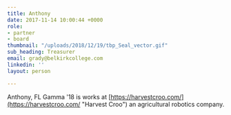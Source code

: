 ```yaml
---
title: Anthony
date: 2017-11-14 10:00:44 +0000
role:
- partner
- board
thumbnail: "/uploads/2018/12/19/tbp_Seal_vector.gif"
sub_heading: Treasurer
email: grady@belkirkcollege.com
linkedin: ''
layout: person

---
```

Anthony, FL Gamma '18 is works at [https://harvestcroo.com/](https://harvestcroo.com/ "Harvest Croo") an agricultural robotics company.